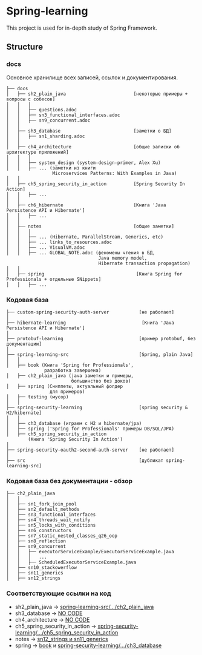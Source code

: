 # Spring-learning

This project is used for in-depth study of Spring Framework.

## Structure

### docs
Основное хранилище всех записей, ссылок и документирования.

```text
├── docs
│   ├── sh2_plain_java                         [некоторые примеры + вопросы с собесов]
│   │   │
│   │   ├── questions.adoc
│   │   ├── sn3_functional_interfaces.adoc
│   │   ├── sn9_concurrent.adoc
│   │
│   ├── sh3_database                           [заметки о БД]
│   │   ├── sn1_sharding.adoc
│   │
│   ├── ch4_architecture                       [общие записки об архитектуре приложений]
│   │   │
│   │   ├── system_design (system-design-primer, Alex Xu)
│   │   ├── ... (заметки из книги 
                 Microservices Patterns: With Examples in Java)
│   │
│   ├── ch5_spring_security_in_action          [Spring Security In Action]
│   │   ├── ...
│   │
│   ├── ch6_hibernate                          [Книга 'Java Persistence API и Hibernate']
│   │   ├── ...
│   │
│   ├── notes                                  [общие заметки]
│   │   │
│   │   ├── ... (Hibernate, ParallelStream, Generics, etc)
│   │   ├── ... links_to_resources.adoc
│   │   ├── ... VisualVM.adoc
│   │   ├── ... GLOBAL_NOTE.adoc (феномены чтения в БД, 
                                  Java memory model, 
                                  Hibernate transaction propagation)
│   │
│   ├── spring                                  [Книга Spring for Professionals + отдельные SNippets] 
│   │   ├── ...
```

### Кодовая база

```text
├── custom-spring-security-auth-server           [не работает]
│
├── hibernate-learning                            [Книга 'Java Persistence API и Hibernate']
│
├── protobuf-learning                            [пример protobuf, без документации]
│
├── spring-learning-src                          [Spring, plain Java]
│   │
│   ├── book (Книга 'Spring for Professionals', 
              разработка завершена)
│   ├── ch2_plain_java (java заметки и примеры, 
                        большинство без доков)
│   ├── spring (Сниппеты, актуальный фолдер 
                для примеров)
│   ├── testing (мусор)
│   │
├── spring-security-learning                     [spring security & H2/hibernate]
│   │
│   ├── ch3_database (играем с H2 и hibernate/jpa)
│   ├── spring ('Spring for Professionals' примеры DB/SQL/JPA)
│   ├── ch5_spring_security_in_action 
        (Книга 'Spring Security In Action')
│
├── spring-security-oauth2-second-auth-server    [не работает]
│
├── src                                          [дубликат spring-learning-src]
```

### Кодовая база без документации - обзор

```text
├── ch2_plain_java
│   │
│   ├── sn1_fork_join_pool
│   ├── sn2_default_methods
│   ├── sn3_functional_interfaces
│   ├── sn4_threads_wait_notify
│   ├── sn5_locks_with_conditions
│   ├── sn6_constructors
│   ├── sn7_static_nested_classes_q26_oop
│   ├── sn8_reflection
│   ├── sn9_concurrent
│   │   ├── executorServiceExample/ExecutorServiceExample.java
│   │   │   ...
│   │   ├── ScheduledExecutorServiceExample.java
│   ├── sn10_stackowerflow
│   ├── sn11_generics
│   ├── sn12_strings
```

### Соответствующие ссылки на код
* sh2_plain_java -> [spring-learning-src/.../ch2_plain_java](spring-learning-src/src/main/java/ch2_plain_java)
* sh3_database -> [NO CODE]()
* ch4_architecture -> [NO CODE]()
* ch5_spring_security_in_action -> [spring-security-learning/.../ch5_spring_security_in_action](spring-security-learning/src/main/java/ch5_spring_security_in_action)
* notes -> [sn12_strings и sn11_generics](spring-learning-src/src/main/java/ch2_plain_java)
* spring -> [book](spring-learning-src/src/main/java/book) и [spring-security-learning/.../ch3_database](spring-security-learning/src/main/java/ch3_database)